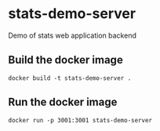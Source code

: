 # stats-demo-server
Demo of stats web application backend

## Build the docker image
```
docker build -t stats-demo-server .
```

## Run the docker image
```
docker run -p 3001:3001 stats-demo-server
```
